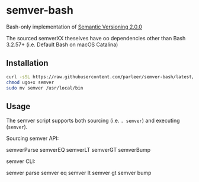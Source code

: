 # semver-bash

Bash-only implementation of [Semantic Versioning 2.0.0](https://semver.org/spec/v2.0.0.html)

The sourced semverXX theselves have oo dependencies other than Bash 3.2.57+ (i.e. Default Bash on macOS Catalina)



## Installation


```bash
curl -sSL https://raw.githubusercontent.com/parleer/semver-bash/latest/semver -o semver
chmod ugo+x semver
sudo mv semver /usr/local/bin
```


## Usage

The semver script supports both sourcing (i.e. `. semver`) and executing (`semver`).

Sourcing semver API:

semverParse 
semverEQ
semverLT
semverGT
semverBump


semver CLI:

semver parse
semver eq
semver lt
semver gt
semver bump

